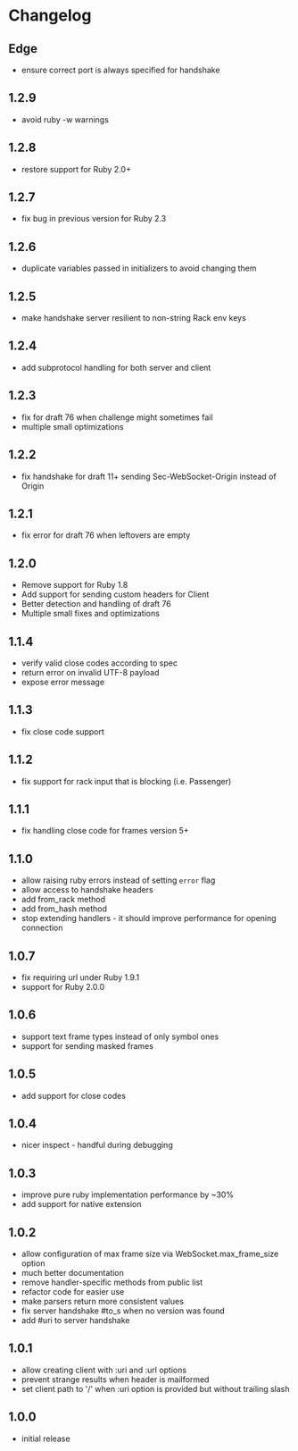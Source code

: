 # Changelog

## Edge

- ensure correct port is always specified for handshake

## 1.2.9

- avoid ruby -w warnings

## 1.2.8

- restore support for Ruby 2.0+

## 1.2.7

- fix bug in previous version for Ruby 2.3

## 1.2.6

- duplicate variables passed in initializers to avoid changing them

## 1.2.5

- make handshake server resilient to non-string Rack env keys

## 1.2.4

- add subprotocol handling for both server and client

## 1.2.3

- fix for draft 76 when challenge might sometimes fail
- multiple small optimizations

## 1.2.2

- fix handshake for draft 11+ sending Sec-WebSocket-Origin instead of Origin

## 1.2.1

- fix error for draft 76 when leftovers are empty

## 1.2.0

- Remove support for Ruby 1.8
- Add support for sending custom headers for Client
- Better detection and handling of draft 76
- Multiple small fixes and optimizations

## 1.1.4

- verify valid close codes according to spec
- return error on invalid UTF-8 payload
- expose error message

## 1.1.3

- fix close code support

## 1.1.2

- fix support for rack input that is blocking (i.e. Passenger)

## 1.1.1

- fix handling close code for frames version 5+

## 1.1.0

- allow raising ruby errors instead of setting `error` flag
- allow access to handshake headers
- add from_rack method
- add from_hash method
- stop extending handlers - it should improve performance for opening connection

## 1.0.7

- fix requiring url under Ruby 1.9.1
- support for Ruby 2.0.0

## 1.0.6

- support text frame types instead of only symbol ones
- support for sending masked frames

## 1.0.5

- add support for close codes

## 1.0.4

- nicer inspect - handful during debugging

## 1.0.3

- improve pure ruby implementation performance by ~30%
- add support for native extension

## 1.0.2

- allow configuration of max frame size via WebSocket.max_frame_size option
- much better documentation
- remove handler-specific methods from public list
- refactor code for easier use
- make parsers return more consistent values
- fix server handshake #to_s when no version was found
- add #uri to server handshake

## 1.0.1

- allow creating client with :uri and :url options
- prevent strange results when header is mailformed
- set client path to '/' when :uri option is provided but without trailing slash

## 1.0.0

- initial release
